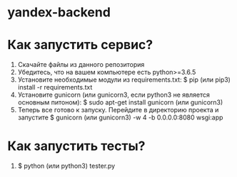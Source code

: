 # yandex-backend

# Как запустить сервис?
1. Скачайте файлы из данного репозитория
2. Убедитесь, что на вашем компьютере есть python>=3.6.5
3. Установите необходимые модули из requirements.txt: $ pip (или pip3) install -r requirements.txt
4. Установите gunicorn (или gunicorn3, если python3 не является основным питоном): $ sudo apt-get install gunicorn (или gunicorn3)
5. Теперь все готово к запуску. Перейдите в директорию проекта и запустите $ gunicorn (или gunicorn3) -w 4 -b 0.0.0.0:8080 wsgi:app

# Как запустить тесты?
1. $ python (или python3) tester.py
